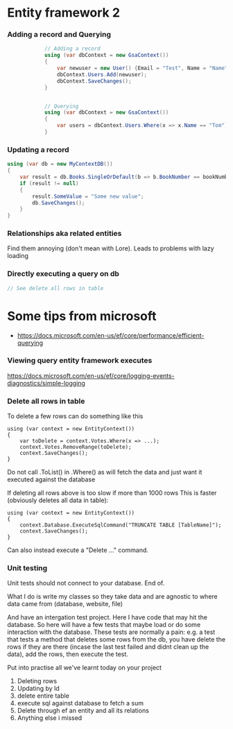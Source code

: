 # Entity framework 2

### Adding a record and Querying
```csharp
            // Adding a record
            using (var dbContext = new GsaContext())
            {
                var newuser = new User() {Email = "Test", Name = "Name"};
                dbContext.Users.Add(newuser);
                dbContext.SaveChanges();
            }


            // Querying
            using (var dbContext = new GsaContext())
            {
                var users = dbContext.Users.Where(x => x.Name == "Tom").ToList();
            }
```

### Updating a record
```csharp
using (var db = new MyContextDB())
{
    var result = db.Books.SingleOrDefault(b => b.BookNumber == bookNumber);
    if (result != null)
    {
        result.SomeValue = "Some new value";
        db.SaveChanges();
    }
}
```

### Relationships aka related entities
Find them annoying (don't mean with Lore). Leads to problems with lazy loading


### Directly executing a query on db
```cs
// See delete all rows in table
```

# Some tips from microsoft
- https://docs.microsoft.com/en-us/ef/core/performance/efficient-querying

### Viewing query entity framework executes
https://docs.microsoft.com/en-us/ef/core/logging-events-diagnostics/simple-logging


### Delete all rows in table
To delete a few rows can do something like this
```
using (var context = new EntityContext())
{
    var toDelete = context.Votes.Where(x => ...);
    context.Votes.RemoveRange(toDelete);
    context.SaveChanges();
}
```
Do not call .ToList() in .Where() as will fetch the data and just want it executed against the database

If deleting all rows above is too slow if more than 1000 rows This is faster (obviously deletes all data in table):
```
using (var context = new EntityContext())
{
    context.Database.ExecuteSqlCommand("TRUNCATE TABLE [TableName]");
    context.SaveChanges();
}
```
Can also instead execute a "Delete ..." command. 

### Unit testing
Unit tests should not connect to your database. End of.

What I do is write my classes so they take data and are agnostic to where data came from (database, website, file)

And have an intergation test project. Here I have code that may hit the database. So here will have a few tests that maybe load or do some interaction with the database. These tests are normally a pain: e.g. a test that tests a method that deletes some rows from the db, you have delete the rows if they are there (incase the last test failed and didnt clean up the data), add the rows, then execute the test.



Put into practise all we've learnt today on your project

1. Deleting rows  
2. Updating by Id  
3. delete entire table  
4. execute sql against database to fetch a sum  
5. Delete through ef an entity and all its relations  
6. Anything else i missed  
